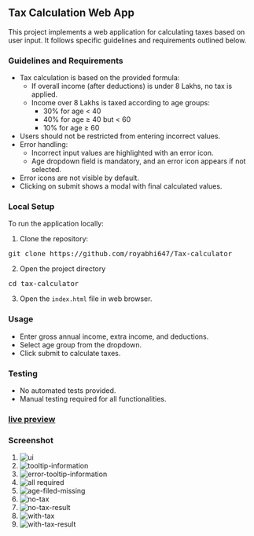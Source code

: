 ## Tax Calculation Web App
This project implements a web application for calculating taxes based on user input. It follows specific guidelines and requirements outlined below.

### Guidelines and Requirements
* Tax calculation is based on the provided formula:
   - If overall income (after deductions) is under 8 Lakhs, no tax is applied.
   - Income over 8 Lakhs is taxed according to age groups:
       - 30% for age < 40
       - 40% for age ≥ 40 but < 60
       - 10% for age ≥ 60
* Users should not be restricted from entering incorrect values.
* Error handling:
   - Incorrect input values are highlighted with an error icon.
   - Age dropdown field is mandatory, and an error icon appears if not selected.
* Error icons are not visible by default.
* Clicking on submit shows a modal with final calculated values.

### Local Setup
To run the application locally:

1. Clone the repository:
<pre>git clone https://github.com/royabhi647/Tax-calculator</pre>

2. Open the project directory
<pre>cd tax-calculator</pre>

3. Open the `index.html` file in web browser.

### Usage
   - Enter gross annual income, extra income, and deductions.
   - Select age group from the dropdown.
   - Click submit to calculate taxes.

### Testing
   - No automated tests provided.
   - Manual testing required for all functionalities.

### [live preview](https://main--abhi-tax-calculator.netlify.app/)

### Screenshot
1. ![ui](https://github.com/royabhi647/Tax-calculator/assets/98969290/5d6ee241-5ad7-4396-936f-1d4fd0b85b66)
2. ![tooltip-information](https://github.com/royabhi647/Tax-calculator/assets/98969290/b6303959-345e-48a4-a0f4-98a2ff2798ed)
3. ![error-tooltip-information](https://github.com/royabhi647/Tax-calculator/assets/98969290/795827a7-2700-4805-acd3-da1975bce4c0)
4. ![all required](https://github.com/royabhi647/Tax-calculator/assets/98969290/20ba0b4d-12ed-4ead-92ea-efea010e8ac9)
5. ![age-filed-missing](https://github.com/royabhi647/Tax-calculator/assets/98969290/b1301df1-be6a-4b9b-a83e-61a13bb86cc7)
6. ![no-tax](https://github.com/royabhi647/Tax-calculator/assets/98969290/f48bb0a9-c8b0-40ca-a45e-dbfd8df413e6)
7. ![no-tax-result](https://github.com/royabhi647/Tax-calculator/assets/98969290/935b27fe-92e7-48ca-82c2-7b28499a278c)
8. ![with-tax](https://github.com/royabhi647/Tax-calculator/assets/98969290/6ab4b783-f332-4bee-ac74-435fd9483a70)
9. ![with-tax-result](https://github.com/royabhi647/Tax-calculator/assets/98969290/3278e63f-a8ba-4849-961c-bf8810d51633)

